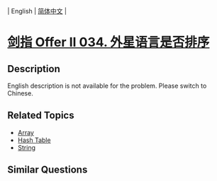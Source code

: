 
| English | [简体中文](README.md) |

# [剑指 Offer II 034. 外星语言是否排序](https://leetcode-cn.com/problems/lwyVBB/)

## Description

<p>English description is not available for the problem. Please switch to Chinese.</p>


## Related Topics

- [Array](https://leetcode-cn.com/tag/array)
- [Hash Table](https://leetcode-cn.com/tag/hash-table)
- [String](https://leetcode-cn.com/tag/string)

## Similar Questions


